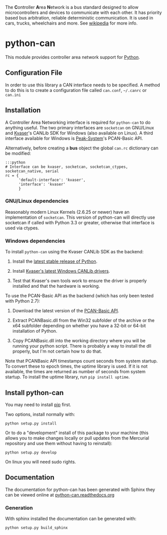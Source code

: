 The **C**ontroller **A**rea **N**etwork is a bus standard designed to 
allow microcontrollers and devices to communicate with each other. It 
has priority based bus arbitration, reliable deterministic 
communication. It is used in cars, trucks, wheelchairs and more. See
[wikipedia][1] for more info.

# python-can

This module provides controller area network support for [Python][4].

## Configuration File

In order to use this library a CAN interface needs to be specified.
A method to do this is to create a configuration file called `can.conf`,
`~/.canrc` or `can.ini`


## Installation

A Controller Area Networking interface is required for `python-can` to do
anything useful. The two primary interfaces are `socketcan` on GNU/Linux 
and [Kvaser][2]'s CANLib SDK for Windows (also available on Linux). A 
third interface available for Windows is [Peak-System][8]'s 
PCAN-Basic API.

Alternatively, before creating a **bus** object the global `can.rc`
dictionary can be modified:

    :::python
    # Interface can be kvaser, socketcan, socketcan_ctypes, socketcan_native, serial
    rc = {
          'default-interface': 'kvaser',
          'interface': 'kvaser'
          }


### GNU/Linux dependencies

Reasonably modern Linux Kernels (2.6.25 or newer) have an implementation of 
``socketcan``. This version of python-can will directly use socketcan
if called with Python 3.3 or greater, otherwise that interface is
used via ctypes.

### Windows dependencies

To install `python-can` using the Kvaser CANLib SDK as the backend:

1. Install the [latest stable release of Python][4].

2. Install [Kvaser's latest Windows CANLib drivers][5].

3. Test that Kvaser's own tools work to ensure the driver is properly 
installed and that the hardware is working.

To use the PCAN-Basic API as the backend (which has only been tested with 
Python 2.7):

1. Download the latest version of the [PCAN-Basic API][9].

2. Extract PCANBasic.dll from the Win32 subfolder of the archive or the x64 
subfolder depending on whether you have a 32-bit or 64-bit installation of 
Python.

3. Copy PCANBasic.dll into the working directory where you will be running 
your python script.  There is probably a way to install the dll properly, 
but I'm not certain how to do that.

Note that PCANBasic API timestamps count seconds from system startup.  To 
convert these to epoch times, the uptime library is used.  If it is not 
available, the times are returned as number of seconds from system startup. 
To install the uptime library, run `pip install uptime`.


## Install python-can

You may need to install [pip][7] first.

Two options, install normally with:

    python setup.py install

Or to do a "development" install of this package to your machine (this allows 
you to make changes locally or pull updates from the Mercurial repository and
use them without having to reinstall):

    python setup.py develop

On linux you will need sudo rights. 


## Documentation

The documentation for python-can has been generated with Sphinx they can be viewed online at
[python-can.readthedocs.org][6]


### Generation

With sphinx installed the documentation can be generated with:

    python setup.py build_sphinx
    
    
[1]: http://en.wikipedia.org/wiki/CAN_bus
[2]: http://www.kvaser.com
[3]: http://www.brownhat.org/docs/socketcan/llcf-api.html
[4]: http://python.org/download/
[5]: http://www.kvaser.com/en/downloads.html
[6]: https://python-can.readthedocs.org/en/latest/
[7]: http://www.pip-installer.org/en/latest/installing.html
[8]: http://www.peak-system.com/
[9]: http://www.peak-system.com/Downloads.76.0.html?